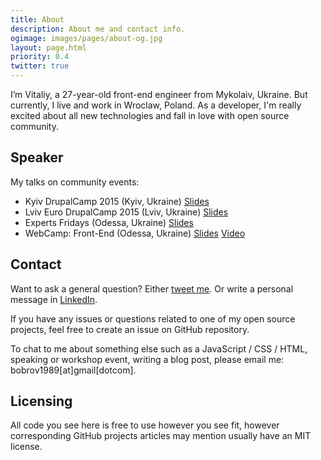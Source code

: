 ```yaml
---
title: About
description: About me and contact info.
ogimage: images/pages/about-og.jpg
layout: page.html
priority: 0.4
twitter: true
---
```

I’m Vitaliy, a 27-year-old front-end engineer from Mykolaiv, Ukraine. But currently, I live and work in Wroclaw, Poland. As a developer, I'm really excited about all new technologies and fall in love with open source community.

## Speaker
My talks on community events:
- Kyiv DrupalCamp 2015 (Kyiv, Ukraine)
  [Slides](https://docs.google.com/presentation/d/193IXo4MN1qNJ9DixMxmNmZjuW0FyFi-BEck0hB0xlBk/edit?usp=sharing)
- Lviv Euro DrupalCamp 2015 (Lviv, Ukraine)
  [Slides](https://docs.google.com/presentation/d/1pyzEy60eYgdmtaX7JlEPFHHcsF2IwYyE6pZT05qbDfE/edit?usp=sharing)
- Experts Fridays (Odessa, Ukraine)
  [Slides](https://docs.google.com/presentation/d/1NQkPvKJn_aVm3QH5X6AGUZpBua25fBlYbPXm2Mhau8o/edit?usp=sharing)
- WebCamp: Front-End (Odessa, Ukraine)
  [Slides](https://docs.google.com/presentation/d/15_dfnWqU-bpWUVb0ISP_CDg0fgdQWrDjnVsd5jfiGdA/edit?usp=sharing)
  [Video](https://youtu.be/6AKG7goUqDQ)

## Contact

Want to ask a general question? Either [tweet me](https://twitter.com/bobrov1989). Or write a personal message in [LinkedIn](https://www.linkedin.com/in/vitaliybobrov).

If you have any issues or questions related to one of my open source projects, feel free to create an issue on GitHub repository.

To chat to me about something else such as a JavaScript / CSS / HTML, speaking or workshop event, writing a blog post, please email me: bobrov1989[at]gmail[dotcom].

## Licensing

All code you see here is free to use however you see fit, however corresponding GitHub projects articles may mention usually have an MIT license.
